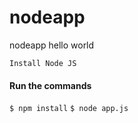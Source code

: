 # nodeapp
nodeapp hello world



```Install Node JS```

#### Run the commands

```$ npm install```
```$ node app.js```
